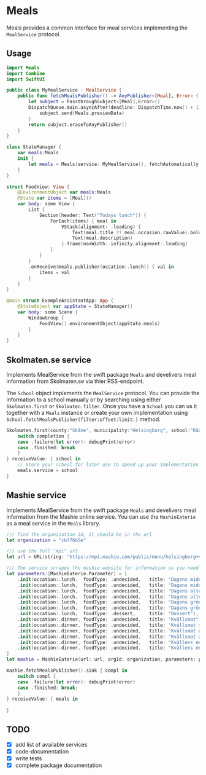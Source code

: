 # Meals

Meals provides a common interface for meal services implementing the `MealService` protocol.

## Usage 

```swift
import Meals 
import Combine
import SwiftUI

public class MyMealService : MealService {
    public func fetchMealsPublisher() -> AnyPublisher<[Meal], Error> {
        let subject = PassthroughSubject<[Meal],Error>()
        DispatchQueue.main.asyncAfter(deadline: DispatchTime.now() + 1) {
            subject.send(Meals.previewData)
        }
        return subject.eraseToAnyPublisher()
    }
}

class StateManager {
    var meals:Meals
    init {
        let meals = Meals(service: MyMealService(), fetchAutomatically: true, previewData: ProcessInfo.processInfo.environment["XCODE_RUNNING_FOR_PREVIEWS"] == "1")
    }
}

struct FoodView: View {
    @EnvironmentObject var meals:Meals
    @State var items = [Meal]()
    var body: some View {
        List {
            Section(header: Text("Todays lunch")) {
                ForEach(items) { meal in
                    VStack(alignment: .leading) {
                        Text(meal.title ?? meal.occasion.rawValue).bold()
                        Text(meal.description)
                    }.frame(maxWidth:.infinity,alignment:.leading)
                }
            }
        }
        .onReceive(meals.publisher(occation:.lunch)) { val in
            items = val
        }
    }
}

@main struct ExampleAssistantApp: App {
    @StateObject var appState = StateManager()
    var body: some Scene {
        WindowGroup {
            FoodView().environmentObject(appState.meals)
        }
    }
}
```

## Skolmaten.se service
Implements MealService from the swift package `Meals` and develivers meal information from Skolmaten.se via thier RSS-endpoint.

The `School` object implements the `MealService` protocol. You can provide the information to a school manually or by searching using either `Skolmaten.first` or `Skolmaten.filter`.
Once you have a `School` you can us it together with a `Meals` instance or create your own implementation using `School.fetchMealsPublisher(filter:offset:limit:)` method.  

```swift 
Skolmaten.first(county:"Skåne", municipality:"Helsingborg", school:"Råå förskola").sink { completion in
    switch completion {
    case .failure(let error): debugPrint(error)
    case .finished: break
    }
} receiveValue: { school in
    // Store your school for later use to speed up your implementation and remove redundant network requests.
    meals.service = school
}
```


## Mashie service
Implements MealService from the swift package `Meals` and develivers meal information from the Mashie online service. You can use the `MashieEaterie` as a meal service in the `Meals` library.

```swift 
/// find the organization id, it should be in the url
let organization = "cb776b5e"

/// use the full "mpi" url 
let url = URL(string: "https://mpi.mashie.com/public/menu/helsingborg+vof/\(organization)?country=se")!

/// The service scrapes the mashie website for information so you need to add the parameters for each meal yourself. Each paramter is compared to to a meal title in the HTML. 
let parameters:[MashieEaterie.Parameter] = [
    .init(occation:.lunch,  foodType: .undecided,   title: "Dagens middag", tags:[]),
    .init(occation:.lunch,  foodType: .undecided,   title: "Dagens middag mos", tags:[.easyToChew]),
    .init(occation:.lunch,  foodType: .undecided,   title: "Dagens alternativ", tags:[.alternative]),
    .init(occation:.lunch,  foodType: .undecided,   title: "Dagens alternativ mos", tags:[.alternative,.easyToChew]),
    .init(occation:.lunch,  foodType: .undecided,   title: "Dagens gröna", tags:[.vegetarian]),
    .init(occation:.lunch,  foodType: .undecided,   title: "Dagens gröna mos", tags:[.vegetarian,.easyToChew]),
    .init(occation:.lunch,  foodType: .dessert,     title: "Dessert"),
    .init(occation:.dinner, foodType: .undecided,   title: "Kvällsmat", tags:[]),
    .init(occation:.dinner, foodType: .undecided,   title: "Kvällsmat mos", tags:[.easyToChew]),
    .init(occation:.dinner, foodType: .undecided,   title: "Kvällsmat avvikelse veg", tags:[.vegetarian]),
    .init(occation:.dinner, foodType: .undecided,   title: "Kvällsmat avvikelse veg mos", tags:[.vegetarian,.easyToChew]),
    .init(occation:.dinner, foodType: .undecided,   title: "Kvällens enkla", tags:[.simple]),
    .init(occation:.dinner, foodType: .undecided,   title: "Kvällens enkla mos", tags:[.simple,.easyToChew])
]
let mashie = MashieEaterie(url: url, orgId: organization, parameters: parameters)

mashie.fetchMealsPublisher().sink { compl in
    switch compl {
    case .failure(let error): debugPrint(error)
    case .finished: break;
    }
} receiveValue: { meals in
    
}
```


## TODO

- [x] add list of available services
- [x] code-documentation
- [x] write tests
- [x] complete package documentation
